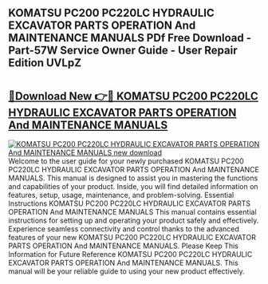 ## KOMATSU PC200 PC220LC HYDRAULIC EXCAVATOR PARTS OPERATION And MAINTENANCE MANUALS PDf Free Download - Part-57W Service Owner Guide - User Repair Edition UVLpZ

# <h2><a href="http://bc60309.oget.top/?id=KOMATSU+PC200+PC220LC+HYDRAULIC+EXCAVATOR+PARTS+OPERATION+And+MAINTENANCE+MANUALS">🔗Download New 👉🔴 KOMATSU PC200 PC220LC HYDRAULIC EXCAVATOR PARTS OPERATION And MAINTENANCE MANUALS</a></h2>

[![KOMATSU PC200 PC220LC HYDRAULIC EXCAVATOR PARTS OPERATION And MAINTENANCE MANUALS new download](https://i.imgur.com/5g1atiW.png)](http://bc60309.oget.top/?id=KOMATSU+PC200+PC220LC+HYDRAULIC+EXCAVATOR+PARTS+OPERATION+And+MAINTENANCE+MANUALS)
Welcome to the user guide for your newly purchased KOMATSU PC200 PC220LC HYDRAULIC EXCAVATOR PARTS OPERATION And MAINTENANCE MANUALS. This manual is designed to assist you in mastering the functions and capabilities of your product. Inside, you will find detailed information on features, setup, usage, maintenance, and problem-solving. Essential Instructions KOMATSU PC200 PC220LC HYDRAULIC EXCAVATOR PARTS OPERATION And MAINTENANCE MANUALS This manual contains essential instructions for setting up and operating your product safely and effectively. Experience seamless connectivity and control thanks to the advanced features of your new KOMATSU PC200 PC220LC HYDRAULIC EXCAVATOR PARTS OPERATION And MAINTENANCE MANUALS. Please Keep This Information for Future Reference KOMATSU PC200 PC220LC HYDRAULIC EXCAVATOR PARTS OPERATION And MAINTENANCE MANUALS. This manual will be your reliable guide to using your new product effectively.
